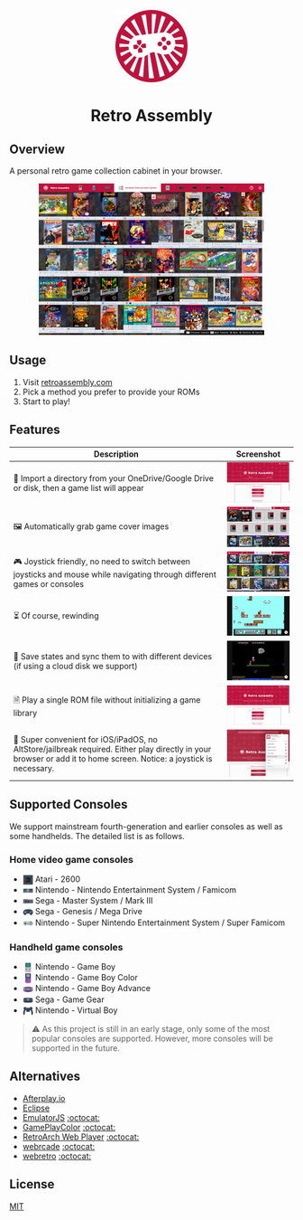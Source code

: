 <p align="center">
  <img src="public/assets/logo/logo-512x512.png" alt="logo" width="128" height="128">
</p>

<h1 align="center">Retro Assembly</h1>

## Overview
A personal retro game collection cabinet in your browser.

<p align="center">
  <img src="docs/screenshots/home.png" width="400" />
</p>

## Usage
1. Visit [retroassembly.com](https://retroassembly.com)
2. Pick a method you prefer to provide your ROMs
3. Start to play!

## Features
|Description|Screenshot|
|---|---|
|📁 Import a directory from your OneDrive/Google Drive or disk, then a game list will appear|<img src="docs/screenshots/import.gif" width="200" />|
|🖼️ Automatically grab game cover images|<img src="docs/screenshots/cover.gif" width="200" />|
|🎮 Joystick friendly, no need to switch between joysticks and mouse while navigating through different games or consoles |<img src="docs/screenshots/joystick.gif" width="200" />|
|⏳ Of course, rewinding|<img src="docs/screenshots/rewind.gif" width="200" />|
|💾 Save states and sync them to with different devices (if using a cloud disk we support)|<img src="docs/screenshots/save.gif" width="200" />|
|🗎 Play a single ROM file without initializing a game library|<img src="docs/screenshots/single.gif" width="200" />|
|🍎 Super convenient for iOS/iPadOS, no AltStore/jailbreak required. Either play directly in your browser or add it to home screen. Notice: a joystick is necessary.  |<img src="docs/screenshots/add-to-home-screen.png" width="200" />|

## Supported Consoles
We support mainstream fourth-generation and earlier consoles as well as some handhelds. The detailed list is as follows.

### Home video game consoles
+ <img width="18" align="center" src="docs/consoles/Atari - 2600.png" /> Atari - 2600
+ <img width="18" align="center" src="docs/consoles/Nintendo - Nintendo Entertainment System.png" /> Nintendo - Nintendo Entertainment System / Famicom
+ <img width="18" align="center" src="docs/consoles/Sega - Master System - Mark III.png" /> Sega - Master System / Mark III
+ <img width="18" align="center" src="docs/consoles/Sega - Mega Drive - Genesis.png" /> Sega - Genesis / Mega Drive
+ <img width="18" align="center" src="docs/consoles/Nintendo - Super Nintendo Entertainment System.png" /> Nintendo - Super Nintendo Entertainment System / Super Famicom
### Handheld game consoles
+ <img width="18" align="center" src="docs/consoles/Nintendo - Game Boy.png" /> Nintendo - Game Boy
+ <img width="18" align="center" src="docs/consoles/Nintendo - Game Boy Color.png" /> Nintendo - Game Boy Color
+ <img width="18" align="center" src="docs/consoles/Nintendo - Game Boy Advance.png" /> Nintendo - Game Boy Advance
+ <img width="18" align="center" src="docs/consoles/Sega - Game Gear.png" /> Sega - Game Gear
+ <img width="18" align="center" src="docs/consoles/Nintendo - Virtual Boy.png" /> Nintendo - Virtual Boy

> ⚠️ As this project is still in an early stage, only some of the most popular consoles are supported.
> However, more consoles will be supported in the future.

## Alternatives
+ [Afterplay.io](https://afterplay.io)
+ [Eclipse](https://eclipseemu.me)
+ [EmulatorJS](https://emulatorjs.org) [:octocat:](https://github.com/EmulatorJS/EmulatorJS)
+ [GamePlayColor](https://gameplaycolor.com) [:octocat:](https://github.com/gameplaycolor/gameplaycolor)
+ [RetroArch Web Player](https://web.libretro.com) [:octocat:](https://github.com/libretro/RetroArch/blob/master/pkg/emscripten/README.md)
+ [webrcade](https://www.webrcade.com) [:octocat:](https://github.com/webrcade/webrcade)
+ [webretro](https://binbashbanana.github.io/webretro/) [:octocat:](https://github.com/BinBashBanana/webretro)

## License
[MIT](license)
